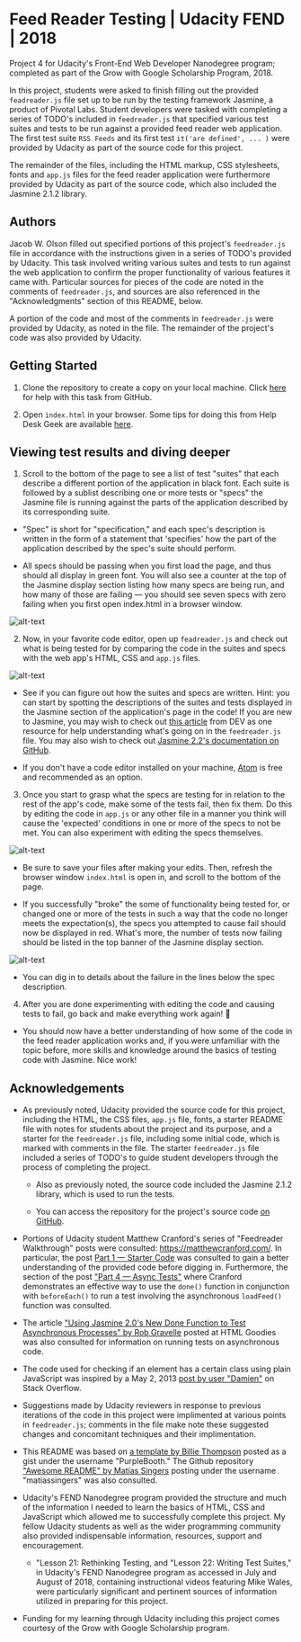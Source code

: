 # Feed Reader Testing | Udacity FEND | 2018

Project 4 for Udacity's Front-End Web Developer Nanodegree program; completed as part of the Grow with Google Scholarship Program, 2018.

In this project, students were asked to finish filling out the provided `feadreader.js` file set up to be run by the testing framework Jasmine, a product of Pivotal Labs. Student developers were tasked with completing a series of TODO's included in `feedreader.js` that specified various test suites and tests to be run against a provided feed reader web application. The first test suite `RSS Feeds` and its first test `it('are defined', ... )` were provided by Udacity as part of the source code for this project.

The remainder of the files, including the HTML markup, CSS stylesheets, fonts and `app.js` files for the feed reader application were
furthermore provided by Udacity as part of the source code, which also included the Jasmine 2.1.2 library.

## Authors

Jacob W. Olson filled out specified portions of this project's `feedreader.js` file in accordance with the instructions given in a series of TODO's provided by Udacity. This task involved writing various suites and tests to run against the web application to confirm the proper functionality of various features it came with. Particular sources for pieces of the code are noted in the comments of `feedreader.js`, and sources are also referenced in the "Acknowledgments" section of this README, below.

A portion of the code and most of the comments in `feedreader.js` were provided by Udacity, as noted in the file. The remainder of the project's code was also provided by Udacity.

## Getting Started

1. Clone the repository to create a copy on your local machine. Click [here](https://help.github.com/articles/cloning-a-repository/ "GitHub Help — Clone a Repository") for help with this task from GitHub.

2. Open `index.html` in your browser. Some tips for doing this from Help Desk Geek are available [here](https://helpdeskgeek.com/how-to/open-an-html-file-in-google-chrome/ ).

## Viewing test results and diving deeper

1. Scroll to the bottom of the page to see a list of test "suites" that each describe a different portion of the application in black font. Each suite is followed by a sublist describing one or more tests or "specs" the Jasmine file is running against the parts of the application described by its corresponding suite.

  * "Spec" is short for "specification," and each spec's description is written in the form of a statement that 'specifies' how the part of the application described by the spec's suite should perform.

  * All specs should be passing when you first load the page, and thus should all display in green font. You will also see a counter at the top of the Jasmine display section listing how many specs are being run, and how many of those are failing — you should see seven specs with zero failing when you first open index.html in a browser window.

![alt-text](images/all_specs_pass.png "All specs shown as passing.")

2. Now, in your favorite code editor, open up `feadreader.js` and check out what is being tested for by comparing the code in the suites and specs with the web app's HTML, CSS and `app.js` files.

![alt-text](images/feedreader_js_in_atom.png "The project's feedreader.js Jasmine file displayed an Atom code editor window.")

  * See if you can figure out how the suites and specs are written. Hint: you can start by spotting the descriptions of the suites and tests displayed in the Jasmine section of the application's page in the code! If you are new to Jasmine, you may wish to check out [this article](https://dev.to/aurelkurtula/unit-testing-with-jasmine-the-very-basics-74k) from DEV as one resource for help understanding what's going on in the `feedreader.js` file. You may also wish to check out [Jasmine 2.2's documentation on GitHub](https://jasmine.github.io/2.2/introduction.html).

  * If you don't have a code editor installed on your machine, [Atom](https://atom.io/) is free and recommended as an option.

3. Once you start to grasp what the specs are testing for in relation to the rest of the app's code, make some of the tests fail, then fix them. Do this by editing the code in `app.js` or any other file in a manner you think will cause the 'expected' conditions in one or more of the specs to not be met. You can also experiment with editing the specs themselves.

![alt-text](images/app_js_in_atom.png "The app.js file displayed in an Atom code editor window.")

  * Be sure to save your files after making your edits. Then, refresh the browser window `index.html` is open in, and scroll to the bottom of the page.

  * If you successfully "broke" the some of functionality being tested for, or changed one or more of the tests in such a way that the code no longer meets the expectation(s), the specs you attempted to cause fail should now be displayed in red. What's more, the number of tests now failing should be listed in the top banner of the Jasmine display section.

![alt-text](images/one_spec_fails.png "One spec shown as failing.")

  * You can dig in to details about the failure in the lines below the spec description.

4. After you are done experimenting with editing the code and causing tests to fail, go back and make everything work again! 🙂

  * You should now have a better understanding of how some of the code in the feed reader application works and, if you were unfamiliar with the topic before, more skills and knowledge around the basics of testing code with Jasmine. Nice work!

## Acknowledgements

* As previously noted, Udacity provided the source code for this project, including the HTML, the CSS files, `app.js` file, fonts, a starter README file with notes for students about the project and its purpose, and a starter for the `feedreader.js` file, including some initial code, which is marked with comments in the file. The starter `feedreader.js` file included a series of TODO's to guide student developers through the process of completing the project.

  * Also as previously noted, the source code included the Jasmine 2.1.2 library, which is used to run the tests.

  * You can access the repository for the project's source code [on GitHub](https://github.com/udacity/frontend-nanodegree-feedreader).

* Portions of Udacity student Matthew Cranford's series of "Feedreader Walkthrough" posts were consulted: https://matthewcranford.com/. In particular, the post [Part 1 — Starter Code](https://matthewcranford.com/feed-reader-walkthrough-part-1-starter-code/) was consulted to gain a better understanding of the provided code before digging in. Furthermore, the section of the post ["Part 4 — Async Tests"](https://matthewcranford.com/feed-reader-walkthrough-part-4-async-tests/) where Cranford demonstrates an effective way to use the `done()` function in conjunction with `beforeEach()` to run a test involving the asynchronous `loadFeed()` function was consulted.

* The article ["Using Jasmine 2.0's New Done Function to Test Asynchronous Processes" by Rob Gravelle](https://www.htmlgoodies.com/beyond/javascript/stips/using-jasmine-2.0s-new-done-function-to-test-asynchronous-processes.html) posted at HTML Goodies was also consulted for information on running tests on asynchronous code.

* The code used for checking if an element has a certain class using plain JavaScript was inspired by a May 2, 2013 [post by user "Damien"](https://stackoverflow.com/a/16337545) on Stack Overflow.

* Suggestions made by Udacity reviewers in response to previous iterations of the code in this project were implimented at various points in `feedreader.js`; comments in the file make note these suggested changes and concomitant techniques and their implimentation.

* This README was based on [a template by Billie Thompson](https://gist.github.com/PurpleBooth/109311bb0361f32d87a2) posted as a gist under the username "PurpleBooth." The Github repository ["Awesome README" by Matias Singers](https://github.com/matiassingers/awesome-readme) posting under the username "matiassingers" was also consulted.

* Udacity's FEND Nanodegree program provided the structure and much of the information I needed to learn the basics of HTML, CSS and JavaScript which allowed me to successfully complete this project. My fellow Udacity students as well as the wider programming community also provided indispensable information, resources, support and encouragement.

  * "Lesson 21: Rethinking Testing, and "Lesson 22: Writing Test Suites," in Udacity's FEND Nanodegree program as accessed in July and August of 2018, containing instructional videos featuring Mike Wales, were particularly significant and pertinent sources of information utilized in preparing for this project.

* Funding for my learning through Udacity including this project comes courtesy of the Grow with Google Scholarship program.

